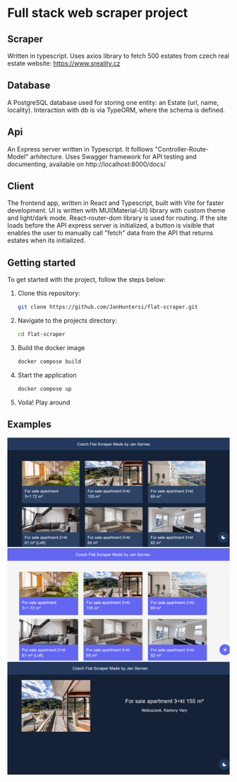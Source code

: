  # Full stack web scraper project

## Scraper
Written in typescript. Uses axios library to fetch 500 estates from czech real estate website: https://www.sreality.cz

## Database
A PostgreSQL database used for storing one entity: an Estate (url, name, locality). Interaction with db is via TypeORM, where the schema is defined.

## Api
An Express server written in Typescript. It folllows "Controller-Route-Model" arhitecture. Uses Swagger framework for API testing and documenting, available on http://localhost:8000/docs/

## Client

The frontend app, written in React and Typescript, built with Vite for faster development. UI is written with MUI(Material-UI) library with custom theme and light/dark mode. React-router-dom library is used for routing.
If the site loads before the API express server is initialized, a button is visible that enables the user to manually call "fetch" data from the API that returns estates when its initialized.

## Getting started

To get started with the project, follow the steps below:

1. Clone this repository:

   ```bash
   git clone https://github.com/JanHuntersi/flat-scraper.git
   ```

2. Navigate to the projects directory:

   ```bash
   cd flat-scraper
   ```

3. Build the docker image

   ```bash
   docker compose build
   ```
4. Start the application

   ```bash
   docker compose up
   ```

5. Voila! Play around

## Examples
![Alt text](image.png)
![Alt text](image-1.png)
![Alt text](image-2.png)
